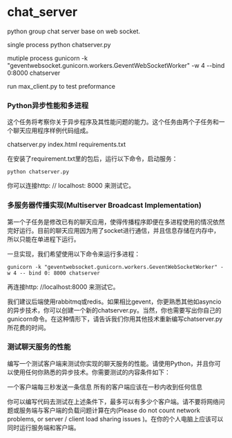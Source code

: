 # chat_server
python group chat server base on web socket.

single process
python chatserver.py 

mutiple process
gunicorn -k "geventwebsocket.gunicorn.workers.GeventWebSocketWorker" -w 4 --bind 0:8000 chatserver

run max_client.py to test preformance

### Python异步性能和多进程
这个任务将考察你关于异步程序及其性能问题的能力。这个任务由两个子任务和一个聊天应用程序样例代码组成。

chatserver.py
index.html
requirements.txt

在安装了requirement.txt里的包后，运行以下命令，启动服务：

	python chatserver.py

你可以连接http: // localhost: 8000 来测试它。

### 多服务器传播实现(Multiserver Broadcast Implementation)
第一个子任务是修改已有的聊天应用，使得传播程序即便在多进程使用的情况依然完好运行。目前的聊天应用因为用了socket进行通信，并且信息存储在内存中，所以只能在单进程下运行。

一旦实现，我们希望使用以下命令来运行多进程：
	
	gunicorn -k "geventwebsocket.gunicorn.workers.GeventWebSocketWorker" -w 4 -- bind 0: 8000 chatserver 

再连接http: //localhost:8000 来测试它。

我们建议后端使用rabbitmq或redis。如果相比gevent，你更熟悉其他如asyncio的异步技术，你可以创建一个新的chatserver.py。当然，你也需要写出你自己的gunicorn命令。在这种情形下，请告诉我们你用其他技术重新编写chatserver.py所花费的时间。

### 测试聊天服务的性能
编写一个测试客户端来测试你实现的聊天服务的性能。请使用Python，并且你可以使用任何你熟悉的异步技术。你需要测试的内容条件如下：

一个客户端每三秒发送一条信息
所有的客户端应该在一秒内收到任何信息

你可以编写代码去测试在上述条件下，最多可以有多少个客户端。请不要将网络问题或服务端与客户端的负载问题计算在内(Please do not count network problems, or server / client load sharing issues )。在你的个人电脑上应该可以同时运行服务端和客户端。
